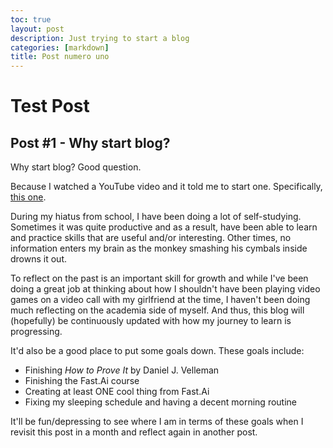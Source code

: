 ```yaml
---
toc: true
layout: post
description: Just trying to start a blog
categories: [markdown]
title: Post numero uno
---
```

# Test Post

## Post #1 - Why start blog?

Why start blog? Good question. 

Because I watched a YouTube video and it told me to start one. Specifically, [this one](https://youtu.be/gGxe2mN3kAg).

During my hiatus from school, I have been doing a lot of self-studying. Sometimes it was quite productive and as a result, have been able to learn and practice skills that are useful and/or interesting. Other times, no information enters my brain as the monkey smashing his cymbals inside drowns it out. 

To reflect on the past is an important skill for growth and while I've been doing a great job at thinking about how I shouldn't have been playing video games on a video call with my girlfriend at the time, I haven't been doing much reflecting on the academia side of myself. And thus, this blog will (hopefully) be continuously updated with how my journey to learn is progressing. 

It'd also be a good place to put some goals down. These goals include:
- Finishing *How to Prove It* by Daniel J. Velleman
- Finishing the Fast.Ai course
- Creating at least ONE cool thing from Fast.Ai
- Fixing my sleeping schedule and having a decent morning routine

It'll be fun/depressing to see where I am in terms of these goals when I revisit this post in a month and reflect again in another post. 

